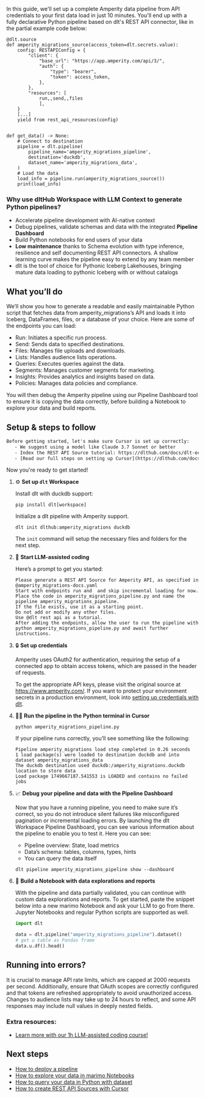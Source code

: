 In this guide, we'll set up a complete Amperity data pipeline from API credentials to your first data load in just 10 minutes. You'll end up with a fully declarative Python pipeline based on dlt's REST API connector, like in the partial example code below:

```python-outcome
@dlt.source
def amperity_migrations_source(access_token=dlt.secrets.value):
    config: RESTAPIConfig = {
        "client": {
            "base_url": "https://app.amperity.com/api/3/",
            "auth": {
                "type": "bearer",
                "token": access_token,
            },
        },
        "resources": [
            run,,send,,files
            ],
    }
    [...]
    yield from rest_api_resources(config)


def get_data() -> None:
    # Connect to destination
    pipeline = dlt.pipeline(
        pipeline_name='amperity_migrations_pipeline',
        destination='duckdb',
        dataset_name='amperity_migrations_data', 
    )
    # Load the data
    load_info = pipeline.run(amperity_migrations_source())
    print(load_info) 
```

### Why use dltHub Workspace with LLM Context to generate Python pipelines?

- Accelerate pipeline development with AI-native context
- Debug pipelines, validate schemas and data with the integrated **Pipeline Dashboard**
- Build Python notebooks for end users of your data
- **Low maintenance** thanks to Schema evolution with type inference, resilience and self documenting REST API connectors. A shallow learning curve makes the pipeline easy to extend by any team member
- dlt is the tool of choice for Pythonic Iceberg Lakehouses, bringing mature data loading to pythonic Iceberg with or without catalogs

## What you’ll do

We’ll show you how to generate a readable and easily maintainable Python script that fetches data from amperity_migrations’s API and loads it into Iceberg, DataFrames, files, or a database of your choice. Here are some of the endpoints you can load:

- Run: Initiates a specific run process.
- Send: Sends data to specified destinations.
- Files: Manages file uploads and downloads.
- Lists: Handles audience lists operations.
- Queries: Executes queries against the data.
- Segments: Manages customer segments for marketing.
- Insights: Provides analytics and insights based on data.
- Policies: Manages data policies and compliance.

You will then debug the Amperity pipeline using our Pipeline Dashboard tool to ensure it is copying the data correctly, before building a Notebook to explore your data and build reports.

## Setup & steps to follow

```default
Before getting started, let's make sure Cursor is set up correctly:
   - We suggest using a model like Claude 3.7 Sonnet or better
   - Index the REST API Source tutorial: https://dlthub.com/docs/dlt-ecosystem/verified-sources/rest_api/ and add it to context as **@dlt rest api**
   - [Read our full steps on setting up Cursor](https://dlthub.com/docs/dlt-ecosystem/llm-tooling/cursor-restapi#23-configuring-cursor-with-documentation)
```

Now you're ready to get started!

1. ⚙️ **Set up `dlt` Workspace**
    
    Install dlt with duckdb support:
    ```shell
    pip install dlt[workspace]
    ```

    Initialize a dlt pipeline with Amperity support.
    ```shell
    dlt init dlthub:amperity_migrations duckdb
    ```

    The `init` command will setup the necessary files and folders for the next step.
    
2. 🤠 **Start LLM-assisted coding**
    
    Here’s a prompt to get you started:
    
    ```prompt
    Please generate a REST API Source for Amperity API, as specified in @amperity_migrations-docs.yaml 
    Start with endpoints run and  and skip incremental loading for now. 
    Place the code in amperity_migrations_pipeline.py and name the pipeline amperity_migrations_pipeline. 
    If the file exists, use it as a starting point. 
    Do not add or modify any other files. 
    Use @dlt rest api as a tutorial. 
    After adding the endpoints, allow the user to run the pipeline with python amperity_migrations_pipeline.py and await further instructions.
    ```

    
3. 🔒 **Set up credentials** 
    
    Amperity uses OAuth2 for authentication, requiring the setup of a connected app to obtain access tokens, which are passed in the header of requests.
    
    To get the appropriate API keys, please visit the original source at https://www.amperity.com/.
    If you want to protect your environment secrets in a production environment, look into [setting up credentials with dlt](https://dlthub.com/docs/walkthroughs/add_credentials).
    
4. 🏃‍♀️ **Run the pipeline in the Python terminal in Cursor**
    
    ```shell
    python amperity_migrations_pipeline.py
    ```
    
    If your pipeline runs correctly, you’ll see something like the following:
    
    ```shell
    Pipeline amperity_migrations load step completed in 0.26 seconds
    1 load package(s) were loaded to destination duckdb and into dataset amperity_migrations_data
    The duckdb destination used duckdb:/amperity_migrations.duckdb location to store data
    Load package 1749667187.541553 is LOADED and contains no failed jobs
    ```
    
5. 📈 **Debug your pipeline and data with the Pipeline Dashboard**

    Now that you have a running pipeline, you need to make sure it’s correct, so you do not introduce silent failures like misconfigured pagination or incremental loading errors. By launching the dlt Workspace Pipeline Dashboard, you can see various information about the pipeline to enable you to test it. Here you can see:
    - Pipeline overview: State, load metrics
    - Data’s schema: tables, columns, types, hints
    - You can query the data itself
    
    ```shell
    dlt pipeline amperity_migrations_pipeline show --dashboard
    ```
    
6. 🐍 **Build a Notebook with data explorations and reports**

    With the pipeline and data partially validated, you can continue with custom data explorations and reports. To get started, paste the snippet below into a new marimo Notebook and ask your LLM to go from there. Jupyter Notebooks and regular Python scripts are supported as well.

    
    ```python
    import dlt

   data = dlt.pipeline("amperity_migrations_pipeline").dataset()
   # get u table as Pandas frame
   data.u.df().head()
    ```

## Running into errors?

It is crucial to manage API rate limits, which are capped at 2000 requests per second. Additionally, ensure that OAuth scopes are correctly configured and that tokens are refreshed appropriately to avoid unauthorized access. Changes to audience lists may take up to 24 hours to reflect, and some API responses may include null values in deeply nested fields.

### Extra resources:

- [Learn more with our 1h LLM-assisted coding course!](https://www.youtube.com/watch?v=GGid70rnJuM)

## Next steps

- [How to deploy a pipeline](https://dlthub.com/docs/walkthroughs/deploy-a-pipeline)
- [How to explore your data in marimo Notebooks](https://dlthub.com/docs/general-usage/dataset-access/marimo)
- [How to query your data in Python with dataset](https://dlthub.com/docs/general-usage/dataset-access/dataset)
- [How to create REST API Sources with Cursor](https://dlthub.com/docs/dlt-ecosystem/llm-tooling/cursor-restapi)
